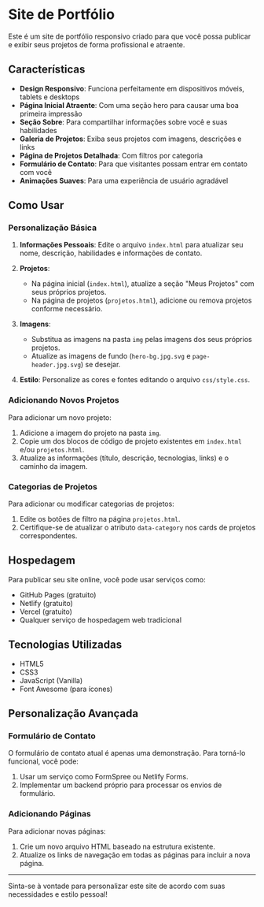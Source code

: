 # Site de Portfólio

Este é um site de portfólio responsivo criado para que você possa publicar e exibir seus projetos de forma profissional e atraente.

## Características

- **Design Responsivo**: Funciona perfeitamente em dispositivos móveis, tablets e desktops
- **Página Inicial Atraente**: Com uma seção hero para causar uma boa primeira impressão
- **Seção Sobre**: Para compartilhar informações sobre você e suas habilidades
- **Galeria de Projetos**: Exiba seus projetos com imagens, descrições e links
- **Página de Projetos Detalhada**: Com filtros por categoria
- **Formulário de Contato**: Para que visitantes possam entrar em contato com você
- **Animações Suaves**: Para uma experiência de usuário agradável

## Como Usar

### Personalização Básica

1. **Informações Pessoais**: Edite o arquivo `index.html` para atualizar seu nome, descrição, habilidades e informações de contato.

2. **Projetos**: 
   - Na página inicial (`index.html`), atualize a seção "Meus Projetos" com seus próprios projetos.
   - Na página de projetos (`projetos.html`), adicione ou remova projetos conforme necessário.

3. **Imagens**: 
   - Substitua as imagens na pasta `img` pelas imagens dos seus próprios projetos.
   - Atualize as imagens de fundo (`hero-bg.jpg.svg` e `page-header.jpg.svg`) se desejar.

4. **Estilo**: Personalize as cores e fontes editando o arquivo `css/style.css`.

### Adicionando Novos Projetos

Para adicionar um novo projeto:

1. Adicione a imagem do projeto na pasta `img`.
2. Copie um dos blocos de código de projeto existentes em `index.html` e/ou `projetos.html`.
3. Atualize as informações (título, descrição, tecnologias, links) e o caminho da imagem.

### Categorias de Projetos

Para adicionar ou modificar categorias de projetos:

1. Edite os botões de filtro na página `projetos.html`.
2. Certifique-se de atualizar o atributo `data-category` nos cards de projetos correspondentes.

## Hospedagem

Para publicar seu site online, você pode usar serviços como:

- GitHub Pages (gratuito)
- Netlify (gratuito)
- Vercel (gratuito)
- Qualquer serviço de hospedagem web tradicional

## Tecnologias Utilizadas

- HTML5
- CSS3
- JavaScript (Vanilla)
- Font Awesome (para ícones)

## Personalização Avançada

### Formulário de Contato

O formulário de contato atual é apenas uma demonstração. Para torná-lo funcional, você pode:

1. Usar um serviço como FormSpree ou Netlify Forms.
2. Implementar um backend próprio para processar os envios de formulário.

### Adicionando Páginas

Para adicionar novas páginas:

1. Crie um novo arquivo HTML baseado na estrutura existente.
2. Atualize os links de navegação em todas as páginas para incluir a nova página.

---

Sinta-se à vontade para personalizar este site de acordo com suas necessidades e estilo pessoal!